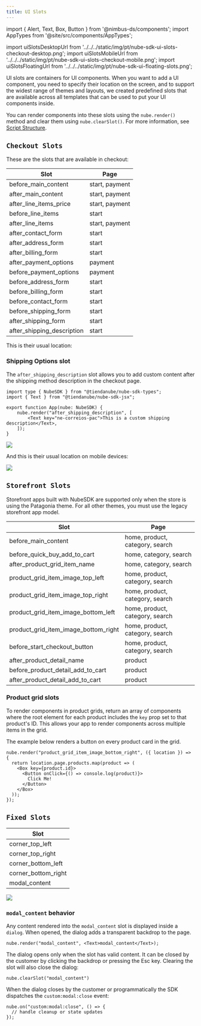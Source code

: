 ```yaml
---
title: UI Slots
---
```


import { Alert, Text, Box, Button } from '@nimbus-ds/components';
import AppTypes from '@site/src/components/AppTypes';

import uiSlotsDesktopUrl from '../../../static/img/pt/nube-sdk-ui-slots-checkout-desktop.png';
import uiSlotsMobileUrl from '../../../static/img/pt/nube-sdk-ui-slots-checkout-mobile.png';
import uiSlotsFloatingUrl from '../../../static/img/pt/nube-sdk-ui-floating-slots.png';

UI slots are containers for UI components.
When you want to add a UI component, you need to specify their location on the screen, and to support the widest range of themes and layouts, we created predefined slots that are available across all templates that can be used to put your UI components inside.

You can render components into these slots using the `nube.render()` method and clear them using `nube.clearSlot()`. For more information, see [Script Structure](./script-structure#rendering-components).


## `Checkout Slots`

These are the slots that are available in checkout:

| Slot                  | Page                   |
| --------------------- | ---------------------- |
| before_main_content   | start, payment         |
| after_main_content    | start, payment         |
| after_line_items_price| start, payment         |
| before_line_items     | start                  |
| after_line_items      | start, payment         |
| after_contact_form    | start                  |
| after_address_form    | start                  |
| after_billing_form    | start                  |
| after_payment_options | payment                |
| before_payment_options| payment                |
| before_address_form   | start                  |
| before_billing_form   | start                  |
| before_contact_form   | start                  |
| before_shipping_form  | start                  |
| after_shipping_form   | start                  |
| after_shipping_description| start              |

This is their usual location:

### Shipping Options slot

The `after_shipping_description` slot allows you to add custom content after the shipping method description in the checkout page.

```tsx
import type { NubeSDK } from "@tiendanube/nube-sdk-types";
import { Text } from "@tiendanube/nube-sdk-jsx";

export function App(nube: NubeSDK) {
	nube.render("after_shipping_description", [
		<Text key="ne-correios-pac">This is a custom shipping description</Text>,
	]);
}
```


<img src={uiSlotsDesktopUrl}/>

And this is their usual location on mobile devices:

<img src={uiSlotsMobileUrl} />

## `Storefront Slots`

Storefront apps built with NubeSDK are supported only when the store is using the Patagonia theme. For all other themes, you must use the legacy storefront app model.

| Slot                                 | Page                            |
| ------------------------------------ | ------------------------------- |
| before_main_content                  | home, product, category, search |
| before_quick_buy_add_to_cart         | home, category, search          |
| after_product_grid_item_name         | home, category, search          |
| product_grid_item_image_top_left     | home, product, category, search |
| product_grid_item_image_top_right    | home, product, category, search |
| product_grid_item_image_bottom_left  | home, product, category, search |
| product_grid_item_image_bottom_right | home, product, category, search |
| before_start_checkout_button         | home, product, category, search |
| after_product_detail_name            | product                         |
| before_product_detail_add_to_cart    | product                         |
| after_product_detail_add_to_cart     | product                         |

### Product grid slots

<!--
TODO: explain use cases with product IDs
-->

To render components in product grids, return an array of components where the root element for each product includes the `key` prop set to that product's ID. This allows your app to render components across multiple items in the grid.

The example below renders a button on every product card in the grid.

```tsx
nube.render("product_grid_item_image_bottom_right", ({ location }) => {
  return location.page.products.map(product => (
    <Box key={product.id}>
      <Button onClick={() => console.log(product)}>
        Click Me!
      </Button>
    </Box>
  ));
});
```

## `Fixed Slots`

| Slot                  |
| --------------------- |
| corner_top_left       |
| corner_top_right      |
| corner_bottom_left    |
| corner_bottom_right   |
| modal_content         |

<img src={uiSlotsFloatingUrl} />


### `modal_content` behavior

Any content rendered into the `modal_content` slot is displayed inside a `dialog`. When opened, the dialog adds a transparent backdrop to the page.

```tsx
nube.render("modal_content", <Text>modal_content</Text>);
```

The dialog opens only when the slot has valid content. It can be closed by the customer by clicking the backdrop or pressing the Esc key. Clearing the slot will also close the dialog:

```tsx
nube.clearSlot("modal_content")
```

When the dialog closes by the customer or programmatically the SDK dispatches the `custom:modal:close` event:

```tsx
nube.on("custom:modal:close", () => {
  // handle cleanup or state updates
});
```
